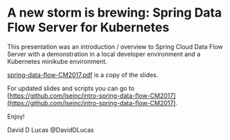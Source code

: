 A new storm is brewing: Spring Data Flow Server for Kubernetes
============

This presentation was an introduction / overview to Spring Cloud Data Flow Server
with a demonstration in a local developer environment and a Kubernetes minikube environment.

[spring-data-flow-CM2017.pdf](spring-data-flow-CM2017.pdf) is a copy of the slides.

For updated slides and scripts you can go to  
[https://github.com/lseinc/intro-spring-data-flow-CM2017](https://github.com/lseinc/intro-spring-data-flow-CM2017).

Enjoy!

David D Lucas
@DavidDLucas

